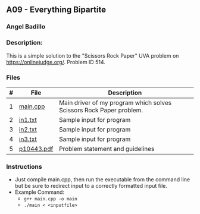 ## A09 - Everything Bipartite
### Angel Badillo
### Description:

This is a simple solution to the "Scissors Rock Paper" UVA problem on https://onlinejudge.org/. Problem ID 514.

### Files

| # | File                    | Description                                                         |
|:-:|-------------------------|---------------------------------------------------------------------|
| 1 | [main.cpp](main.cpp)    | Main driver of my program which solves Scissors Rock Paper problem. |
| 2 | [in1.txt](in1.txt)      | Sample input for program                                            |
| 3 | [in2.txt](in2.txt)      | Sample input for program                                            |
| 4 | [in3.txt](in3.txt)      | Sample input for program                                            |
| 5 | [p10443.pdf](10443.pdf) | Problem statement and guidelines                                    |

### Instructions

- Just compile main.cpp, then run the executable from the command line but be sure to redirect
input to a correctly formatted input file.
- Example Command:
    - `g++ main.cpp -o main`
    - `./main < <inputfile>`